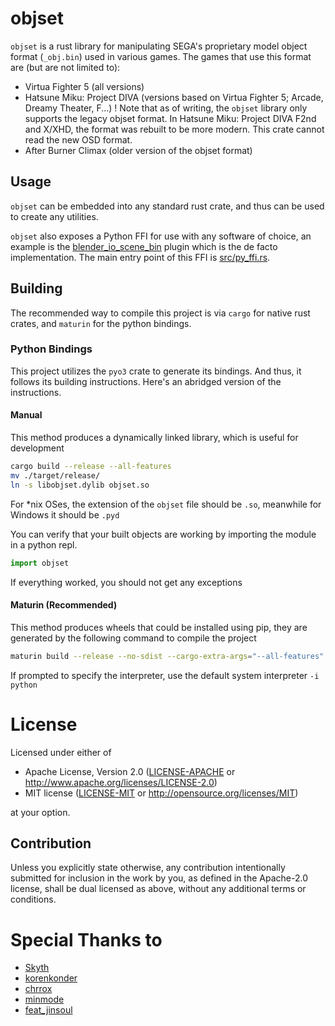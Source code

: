# objset

`objset` is a rust library for manipulating SEGA's proprietary model object format (`_obj.bin`) used in various games.
The games that use this format are (but are not limited to):
+ Virtua Fighter 5 (all versions)
+ Hatsune Miku: Project DIVA (versions based on Virtua Fighter 5; Arcade, Dreamy Theater, F...)
! Note that as of writing, the `objset` library only supports the legacy objset format. In Hatsune Miku: Project DIVA F2nd and X/XHD, the format was rebuilt to be more modern. This crate cannot read the new OSD format. 
+ After Burner Climax (older version of the objset format)

## Usage

`objset` can be embedded into any standard rust crate, and thus can be used to create any utilities.

`objset` also exposes a Python FFI for use with any software of choice, an example is the [blender_io_scene_bin](https://github.com/Waelwindows/blender_io_scene_bin) plugin which is the de facto implementation. The main entry point of this FFI is [src/py_ffi.rs](https://github.com/Waelwindows/objset/blob/master/src/py_ffi.rs).
 
## Building

The recommended way to compile this project is via `cargo` for native rust crates, and `maturin` for the python bindings.

### Python Bindings

This project utilizes the `pyo3` crate to generate its bindings. And thus, it follows its building instructions. Here's an abridged version of the instructions.

#### Manual 

This method produces a dynamically linked library, which is useful for development

``` sh
cargo build --release --all-features
mv ./target/release/
ln -s libobjset.dylib objset.so
```

For *nix OSes, the extension of the `objset` file should be `.so`, meanwhile for Windows it should be `.pyd`

You can verify that your built objects are working by importing the module in a python repl.

``` python
import objset
```

If everything worked, you should not get any exceptions

#### Maturin (Recommended)

This method produces wheels that could be installed using pip, they are generated by the following command to compile the project

``` sh
maturin build --release --no-sdist --cargo-extra-args="--all-features"
```

If prompted to specify the interpreter, use the default system interpreter `-i python`

# License

Licensed under either of

 * Apache License, Version 2.0
   ([LICENSE-APACHE](LICENSE-APACHE) or http://www.apache.org/licenses/LICENSE-2.0)
 * MIT license
   ([LICENSE-MIT](LICENSE-MIT) or http://opensource.org/licenses/MIT)

at your option.

## Contribution

Unless you explicitly state otherwise, any contribution intentionally submitted
for inclusion in the work by you, as defined in the Apache-2.0 license, shall be
dual licensed as above, without any additional terms or conditions.

# Special Thanks to
- [Skyth](https://github.com/blueskythlikesclouds)
- [korenkonder](https://github.com/korenkonder)
- [chrrox](https://www.deviantart.com/chrrox)
- [minmode](https://www.deviantart.com/minmode)
- [feat_jinsoul](https://github.com/featjinsoul)

